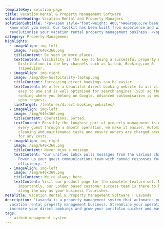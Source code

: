 ```yaml
---
templateKey: solution-page
title: Vacation Rental & Property Management Software
solutionHeading: Vacation Rental and Property Managers
solutionSubtitle: '<p><span style="font-weight: 400;">We&rsquo;ve been there. We
  know what you need. Our toolkit has been built from experience and will
  revolutionise your vacation rental property management business. </span></p>'
category: Property Management
highlights:
  - imageAlign: img-left
    image: /img/640x360.png
    titleContent: Be seen in more places.
    textContent: Visibility is the key to being a successful property manager.
      Distribution to the key channels such as Airbnb, Booking.com &
      TripAdvisor.
  - imageAlign: img-right
    image: /img/dbw-hostpitality-laptop.png
    titleContent: Increasing direct bookings can be easier.
    textContent: We offer a beautiful direct booking website to all clients, it’s
      easy to use and is well optimised for search engines (SEO) so that you are
      ranking where you belong on Google. Advanced customisation is available
      upon request.
    linkTarget: /features/direct-booking-websites/
  - imageAlign: img-left
    image: /img/640x360.png
    titleContent: Operations. Sorted.
    textContent: Possibly the toughest part of property management is delighting
      every guest through a smooth operation, we make it easier. Automate
      cleaning and maintenance tasks and ensure owners are charged accordingly
      for any costs.
  - imageAlign: img-right
    image: /img/640x360.png
    titleContent: Never miss a message.
    textContent: "Our unified inbox pulls messages from the various channels (OTAs).
      Power up your guest communications team with canned responses for
      efficiency. "
  - imageAlign: img-left
    image: /img/640x360.png
    titleContent: We’re always here.
    textContent: Visit our product page for the complete feature set. Most
      importantly, our London based customer success team is there to help you
      along the way as your business flourishes.
metaTitle: Vacation Rental & Property Management Software | Lavanda
description: "Lavanda is a property management system that automates your Airbnb
  vacation rental property management business. Streamline your operations,
  increase your direct bookings and grow your portfolio quicker and easier. "
tags:
  - airbnb management system
---
```

